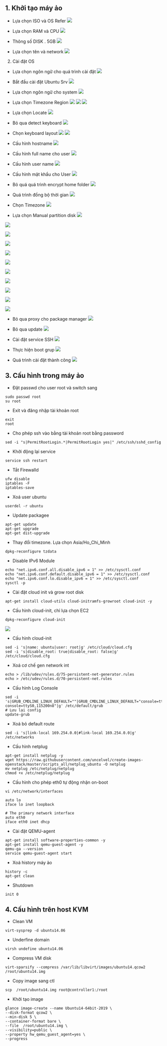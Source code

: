 


## 1. Khởi tạo máy ảo


-  Lựa chọn ISO và OS Refer
![](https://i.imgur.com/EQjwRBQ.png)

- Lựa chọn RAM và CPU
![](https://i.imgur.com/Igef9Xs.png)

- Thông số DISK . 5GB
![](https://i.imgur.com/skxFnuF.png)

- Lựa chọn tên và network
![](https://i.imgur.com/7ZXW7sk.png)


2. Cài đặt OS

- Lựa chọn ngôn ngữ cho quá trình cài đặt
![](https://i.imgur.com/zce7wVh.png)


- Bắt đầu cài đặt Ubuntu Srv
![](https://i.imgur.com/vvSQtns.png)


- Lựa chọn ngôn ngữ cho system
![](https://i.imgur.com/cxDov7d.png)


- Lựa chọn Timezone Region
![](https://i.imgur.com/yz0hObX.png)
![](https://i.imgur.com/UHsPW4z.png)
![](https://i.imgur.com/bDHWUaA.png)

- Lựa chọn Locate
![](https://i.imgur.com/oMDHqV0.png)

- Bỏ qua detect keyboard
![](https://i.imgur.com/gZ83Kq4.png)

- Chọn keyboard layout
![](https://i.imgur.com/8BtvDXW.png)
![](https://i.imgur.com/XKGyudP.png)

- Cấu hình hostname
![](https://i.imgur.com/MBNoFqX.png)

- Cấu hình full name cho user
![](https://i.imgur.com/dW47jHd.png)

- Cấu hình user name
![](https://i.imgur.com/oyEbtpD.png)

- Cấu hình mật khẩu cho User
![](https://i.imgur.com/M0LLH0C.png)

- Bỏ quá quá trình encrypt home folder
![](https://i.imgur.com/yirp6Am.png)

- Quá trình đồng bộ thời gian
![](https://i.imgur.com/UiLrimg.png)

- Chọn Timezone
![](https://i.imgur.com/z4u82GX.png)

- Lựa chọn Manual partition disk
![](https://i.imgur.com/GOoAaP7.png)

![](https://i.imgur.com/vk7yaDz.png)

![](https://i.imgur.com/StwUIHh.png)

![](https://i.imgur.com/GhmfVvo.png)

![](https://i.imgur.com/aPjV5H0.png)

![](https://i.imgur.com/hbZt8Gz.png)

![](https://i.imgur.com/Y0lmLdn.png)

![](https://i.imgur.com/QlxiIy6.png)

![](https://i.imgur.com/7FPj28e.png)

![](https://i.imgur.com/TuurjE7.png)

![](https://i.imgur.com/dnYkbjg.png)


- Bỏ qua proxy cho package manager
![](https://i.imgur.com/y0rbU8u.png)
 
- Bỏ qua update
![](https://i.imgur.com/kVxEfxA.png)

- Cài đặt service SSH
![](https://i.imgur.com/lkY3ikG.png)

- Thực hiện boot grup
![](https://i.imgur.com/3xG2XYm.png)


- Quá trình cài đặt thành công
![](https://i.imgur.com/wayt7vX.png)


## 3. Cấu hình trong máy ảo


- Đặt passwd cho user root và switch sang 
```
sudo passwd root
su root 
```

- Exit và đăng nhập tài khoản root
```
exit
root
```

- Cho phép ssh vào bằng tài khoản root bằng password
```
sed -i "s|PermitRootLogin.*|PermitRootLogin yes|" /etc/ssh/sshd_config
```
- Khởi động lại service 
```
service ssh restart
```

- Tắt Firewalld
```
ufw disable
iptables -F
iptables-save
```

- Xoá user ubuntu
```
userdel -r ubuntu
```

- Update packagee
```
apt-get update
apt-get upgrade
apt-get dist-upgrade

```

- Thay đổi timezone. Lựa chọn Asia/Ho_Chi_Minh
```
dpkg-reconfigure tzdata
```

- Disable IPv6 Module
```
echo "net.ipv6.conf.all.disable_ipv6 = 1" >> /etc/sysctl.conf 
echo "net.ipv6.conf.default.disable_ipv6 = 1" >> /etc/sysctl.conf 
echo "net.ipv6.conf.lo.disable_ipv6 = 1" >> /etc/sysctl.conf
sysctl -p
```

- Cài đặt cloud init và grow root disk
```
apt-get install cloud-utils cloud-initramfs-growroot cloud-init -y

```

- Cấu hình cloud-init, chỉ lựa chọn EC2
```
dpkg-reconfigure cloud-init

```

![](https://i.imgur.com/NMYI3Ef.png)

- Cấu hình cloud-init
```
sed -i 's|name: ubuntu|user: root|g' /etc/cloud/cloud.cfg
sed -i 's|disable_root: true|disable_root: false|g' /etc/cloud/cloud.cfg
```


- Xoá cơ chế gen network int
```
echo > /lib/udev/rules.d/75-persistent-net-generator.rules
echo > /etc/udev/rules.d/70-persistent-net.rules
```

- Cấu hình Log Console
```
sed -i 's|GRUB_CMDLINE_LINUX_DEFAULT=""|GRUB_CMDLINE_LINUX_DEFAULT="console=tty0 console=ttyS0,115200n8"|g' /etc/default/grub
# Lưu lại config
update-grub
```

- Xoá bỏ default route
```
sed -i 's|link-local 169.254.0.0|#link-local 169.254.0.0|g' /etc/networks

```


- Cấu hình netplug 
```
apt-get install netplug -y
wget https://raw.githubusercontent.com/uncelvel/create-images-openstack/master/scripts_all/netplug_ubuntu -O netplug
mv netplug /etc/netplug/netplug
chmod +x /etc/netplug/netplug
```

- Cấu hình cho phép eth0 tự động nhận on-boot
```
vi /etc/network/interfaces

auto lo
iface lo inet loopback

# The primary network interface
auto eth0
iface eth0 inet dhcp

```

- Cài đặt QEMU-agent
```
apt-get install software-properties-common -y
apt-get install qemu-guest-agent -y
qemu-ga --version
service qemu-guest-agent start
```

- Xoá history máy ảo
```
history -c 
apt-get clean

```

- Shutdown

```
init 0
```


## 4. Cấu hình trên host KVM

- Clean VM
```
virt-sysprep -d ubuntu14.06

```

- Underfine domain
```
virsh undefine ubuntu14.06
```

- Compress VM disk
```
virt-sparsify --compress /var/lib/libvirt/images/ubuntu14.qcow2 /root/ubuntu14.img

```

- Copy image sang ctl
```
scp  /root/ubuntu14.img root@controller1:/root
```

- Khởi tạo image
```
glance image-create --name Ubuntu14-64bit-2019 \
--disk-format qcow2 \
--min-disk 5 \
--container-format bare \
--file  /root/ubuntu14.img \
--visibility=public \
--property hw_qemu_guest_agent=yes \
--progress
```